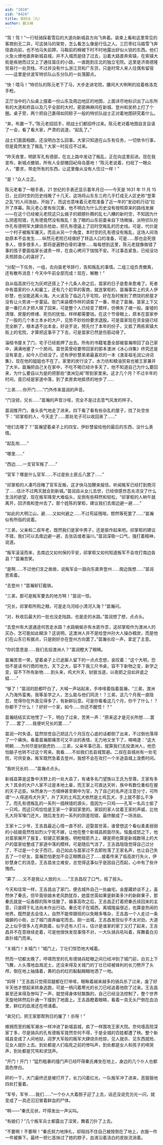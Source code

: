 ```yaml
---
aid: "1010"
zid: "0424"
title: 旱码头（九）
author: 聂义峰
---
```


“驾！驾！”一行轻骑踩着雪后的大道向新城县方向飞奔着。装束上看和这里常见的客商别无二异，可这骑马的架势，怎么看怎么像是行伍之人。三匹枣红马踏雪飞奔径直向前，也不怕马失前蹄，马鞍前的棉被下时不时地露出好似火铳的东西。他们火急火燎地直奔新城县城，并不入城而是绕了过去，沿着大路直奔索镇，在索镇大街是疾驰而过又上了通往苗庄的小路，一直跑到庄北的独立宅院。这里是济南德隆贸易行一处货栈，不过并没有什么浙江货和广东货，只是时常人来人往偶有留宿——这里是伏波军特侦队山东分队的一处落脚点。

“快！喂马！”特侦队的陈元老下了马，大步走进宅院，腰间大大咧咧的挂着格洛克手枪。

正厅当中的八仙桌上摆着一份山东及周边地区的地图，上面详尽地标识出了山东所有的大道和府县以及几乎全部的大村，密密麻麻间在新城、登州和吴桥上打了个圈。桌子旁，两个把自己裹得如同粽子一般的特侦队战士正对着地图研究着什么。

“来，布置一下。”陈元老招招手，把战士们都招呼过来。陈元老对着地图自言自语了一会，看了看大家，严肃的说道，“起乱了。”

战士们面面相觑，还没明白怎么回事。大家只知道在山东有任务，一切依令行事，但是竟然发生了叛乱？大家一时反应不过来。

“昨天夜里，明匪军孔有德部，在北上路中发动了叛乱，正在向这里前进。现在我宣布，新城点撤销，所有人全部撤回屺母岛基地！”陈元老说着，扫视了一眼众人，“要求，带走所有的东西，让这里像从没有人住过一样！”

“是！”众人立正。

陈元老看了一眼手表，21 世纪的手表还显示着年月日——今天是 1631 年 11 月 15 日，比旧时空的历史线晚了十几天，这场将山东东三府几乎打成无人区史称“登莱之乱”的人间浩劫，开始了，而这也意味着元老院准备了近一年的“发动机行动”拉开了序幕。陈元老心里有些沉重，他不明白为什么历史没有按照原来的路线发展——在这个已经被元老院这只幺蛾子的翅膀扑腾的乱七八糟的新时空，不知因为什么阴差阳错，孔有德竟然没有叛乱！急了眼的山东前委亲自下场微操，派特侦队扮作孔有德明军大肆烧杀抢劫，把孔有德逼上了旧时空叛乱的历史线。可是，代价是一个村子被叛军屠灭。而且从另一个角度，本时空的孔有德没有叛乱，这场人间浩劫原本不会发生……纵然元老院已经做好了转运人口的准备，可是……那也会死很多人，很多很多人，那将是遍野白骨的凄惨……每每想到这里，陈元老就像做错了事的孩子要面临家长谴责一样，在良心拷问下惴惴不安。不过事态紧急，已经没功夫照顾良心的喜好了。

“分配一下任务，一组，去向苗老爷辞行，告知叛乱的事情。二组三组负责撤离，还有散布消息！今天中午前全部完成！现在，解散！”

自从临高炭行化为灰烬还搭上了十几条人命之后，苗家的日子是愈来愈难了。死者中有苗家的仆人和雇工，还有几个赶早的客商，就连掌柜的，苗瀚事实上的夫人伊妙慧，也没能逃离火海。大火波及了临近几乎宅院，好在及时推到了燃烧的房屋才没有让火势进一步蔓延。衙门来装模作样的调查了一番，带走了苗瀚，苗家上下又是一番打点才把人赎了回来，可是整个人已经变了模样，仿佛失了魂一般。废墟的清理、房屋的修缮、死伤的抚恤，样样都需要钱。在这个节骨眼上，原本在苗家参了一股的几个本土本乡的大户，见势不妙纷纷要求退股。可是苗家现在资金链已经完全断了，根本退不出本金，好说歹说，预先付了本年的份子，又抵了两栋索镇大街上的宅院，才算把这事平了下去，可是苗家已然是伤筋动骨了。

淄桓书屋关了门，宅子已经抵押了出去。所有的书籍笔墨全部被苗瀚带回了自己家中，满满地塞了一个房间。苗世英曾经要带回家的那本澳洲《冰心诗集》终究还是没有拿走，如今人已经没了。还有伊妙慧弟弟最喜欢的一本《澳圣祖毛润公诗词集》，现在他的姐姐也不在了。家里的炭行没了，水力坊和粮油贸易也被王家兼并了大半。苗瀚把自己关在家中，不吃不喝已经许多天了，他不知道自己为什么要回来，为什么要自以为是的把那些“澳洲见闻”带到家里来。这才几个月？不过半年的时间，竟已经是家道中落，到了卖房卖地抵债的地步了……

“三弟……你开门……”门外传来苗润的声音。

“门没锁，兄长……”苗瀚的声音沙哑，完全不是过去意气风发的样子。

苗润推开门，垂头丧气地走了进来，四下看了看有些杂乱的屋子，找了处空坐下：“祁掌柜的人，今天走了……那处宅子可以收回来了……”

“他们去哪了？”苗瀚望着桌子上的四宝，伊妙慧留给他的最后的东西，没什么表情。

“起乱啦……”

“哪里……”

“西边……一支官军叛了……”

“官军？哪是什么官军……不过是些土匪丘八罢了……”

“祁掌柜的人凑巧目睹了官军反叛，这才快马加鞭来报信，听闻叛军已经打到商河了……估计不过两天就会到新城。”苗润自从女儿去世，已经倍感世态炎凉没了什么生活的欲望，现在叛军降至大难临头，反倒有些释然和轻松，“祁掌柜的人晌午就离开，回济南和登州去了。那个姓陈的掌柜，建议我们去南边避一避……”

“如此的大明江山，避……又如何避之……不过苟延残喘，颓然等死罢了……”苗瀚似有所指的说着。

“三弟，父亲和二叔年老，既然我们是家中男子，还是振作起来吧。祁掌柜的建议不错，我们可以去南边避一避，去张店或者淄川。”苗润深吸一口气，强打着精神，说道。

“叛军滚滚而来，去南边又如何保的平安，祁掌柜又如何知道叛军不会攻打南边各县？”苗瀚苦笑。

“是啊……不过他们言之凿凿，说叛军会一路向东直奔登州……南边我想……”苗润思索着。

“去登州！”苗瀚斩钉截铁。

“三弟，那可是叛军要去的地方啊！”苗润一惊。

“兄长，祁掌柜所购之粮，可是走乌河经小清河入海？”苗瀚问。

“对，秋收后最大的一批也没走陆路，也是走的水路。”苗润想了想，点点头。

“去登州有大道通途何苦走水路？水路蜿蜒亦有水匪作祟，这祁掌柜作为澳洲人的买办，怎可能如此糊涂？这说明，这澳洲人并不是给登州孙大人操办粮炭，而是他们在山东已有据点，只是刚好亦在登州方向罢了。”苗瀚长叹一声，拿定了主意。

“你的意思是……我们去投澳洲人？”苗润瞪大了眼睛。

苗瀚苦苦一笑，望着桌子上已逝厮人留下的一点点念想，哀叹着：“这个大明，恐怕不是读书行商的地方。天下之大，容不下我三尺书桌，容不下新物之变，新学之变，容不下所有新物……到头来，鸡犬升天，豺狼当道，以夜郎之目如井底之蛙……”

“够了！”苗润的脸都吓白了，大喊一声站起来，手哆嗦着指着苗瀚，“三弟，澳洲人乃海外蛮夷，我等圣学之人，怎么能与他们同流！？三弟，这几个月我一直隐忍，觉得你在外面见得多了，有新鲜玩意。可是你看看这几个月，你干了什么！？你都干了什么！？好好一个家，如今……你还不醒悟！？”

苗瀚结结实实地愣了一下，明白了过来，苦笑一声：“原来这才是兄长所想……罢了……罢了……我便听兄长的罢……”

苗润一时失语，猛然惊觉自己把这几个月压在心底的话都倒了出来，不过倒也落得了一个痛快。看着苗瀚那痛苦可又平淡的表情，无力地又坐下了，喃喃道：“这大明朝……为何尽是豺狼虎豹……三弟，父亲年事已高，就算我们去投澳洲人，他恐怕脑子也转不过这个弯来。我看……不如我们去县城暂避。二叔在县城尚有一处宅院，可供安身。叛军既然急着去登州，我想不会在攻打一个半途县城上浪费时间。

“我听兄长的……”苗瀚点点头。

新城县算是这鲁中沃野上的一处大县了，有诸多名门望族以王氏为至尊。王家有多大？其余的大户人家不过是本地土豪，而王家上可直达天听，族中有数位重权在握的天子近臣。纵然身为一方缙绅甚至朝中为官，为了自己的名声还注意分寸，可所谓“一人得道鸡犬升天”，升了天的土鸡瓦犬依然是土鸡瓦犬，手上就不那么干净了。而孔有德叛乱的一系列一插秧错的源头，竟因为一只鸡——孔军一名兵士偷了一只鸡，而这只鸡恰恰是王家一个家奴家里的。家奴的家人仗着王家的声威，比他孔大将军嗓门还大，随后发生的一系列的阴差阳错，最终酿成了一场浩劫。

王家十二少爷，王吉昌最近心情一直不好。迎娶苗世英，谁曾想这个看似柔柔弱弱的小姑娘竟然性如烈火宁死不嫁，让他在整个新城县颜面尽失。恼羞成怒之下，他对苗家展开了报复，软硬正邪兼施，明枪暗箭齐上，硬是把也算是新城数得上的大户的苗家给整成了家道中落的模样。可是随后气消了，王吉昌隐隐觉得自己过分了，不过是一个女子而已，自己如此与苗家过不去即败落了王家名声，也让自己失去了一个好友，苗瀚恐怕更加不会正眼瞧自己了……接着传来了临高炭行失火，伊妙慧身亡的消息，王吉昌坐立难安，总觉得这事似乎是因自己而起，心中有了些许愧疚。

“算了……又不是我让人放的火……”王吉昌叹了口气，摇了摇头。

今天和往常一样，王吉昌出了家门，便去城外自己一处幽宅。金屋藏娇谈不上，虽然休了秦氏，但毕竟徐娘未老风韵犹存，她苗世英如果是鲜美多汁的新鲜果子，那秦氏就是一坛香醇的陈年佳酿了。婚事高吹之后，王吉昌正打着把秦氏续回来的主意，只是碍于礼法尚未作出行动。秦氏宅子在城西，离城隍庙很近，也算是热闹的地界。既然是去会佳人，自然不能带跟班的以免眼多嘴杂，王吉昌一个人走过一条偏僻的小街，出了城门直奔幽宅而去。刚一出城，王吉昌发现似乎不太对劲，大道之上似乎很多人在奔跑着，似乎还有人打斗，估计是谁家的家丁又打了起来，王吉昌并不在意继续走着，可是他很快发现事情不对，一大队骑兵吼叫着，挥舞着白刃直扑城门而来。

“关城门！关城门！”城门上，丁壮们惊恐地大喊着。

然而一切都太晚了，呼啸而至的孔有德骑兵眨眼之间已经冲到了城门前，白刃上下飞舞，人头落地血溅泥土，还没来得及关城门的丁壮已经被锋利的长刀劈开了头颅，倒在地上抽搐着，黄的白的红的黏黏糊糊地洒了一地。

“妈呀！”王吉昌只觉得双腿都在打哆嗦，眼瞅着越来越多的骑兵杀了过来，废了好半天他才想起来转身逃跑，可是一柄闪着寒光的长刀已经追着他砍了过来。王吉昌甚至还来得及惨叫了一声，就觉得身体轻飘飘的，自己已经没法控制了，整个世界天旋地转然后扑通一下撞到了地面上。王吉昌瞪着眼睛，看着一具无头尸倒在血泊里，鲜红的血液还在喷涌着。

“弟兄们，把王家那帮狗日的屠了！杀呀！”

蜂拥而至的叛军潮水一样冲进了新城县城，疯了一样围攻王家大院。奈何墙高院深家丁多，尽是骑兵的孔有德叛军竟然奈何不得，于是全城的百姓都遭了秧。整个新城县变成了人间地狱，阎罗大军般的叛军大肆烧杀抢掠，见人就杀、见东西就抢、见女人就扑上去。到处都是人们临死之前的惨叫声，到处都是女人和孩子的啼哭声，到处都是咒骂和求饶声。

“开门！开门！”猛烈粗暴的撞门声已经吓得秦氏瘫坐在地上，身边的几个仆人也都面色惨白。

砰的一下，大门最终还是被打开了，长刀闪着红光，一队叛军冲了进来，恶狠狠地四处打量着。

“军爷，军爷……我们……”一个仆人大着胆子迎了上去，话还没说完刃光一闪，就变成了一具还汩汩冒着鲜血的尸体。

“啊——”秦氏见状，吓得发出一声尖叫。

“有娘们？”几个叛军兵士都露出了淫笑，舞着刀扑了上去。

“不要啊！不要啊！”秦氏努力地挣扎，却阻挡不住自己被按倒在了地上，衣服一件一件被撕下。最终一把匕首抹过了她的脖子，血液沿着洁白的皮肤流淌着。
